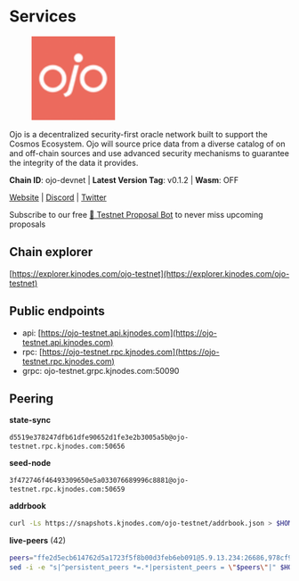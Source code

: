 # Services

<figure><img src="https://raw.githubusercontent.com/kj89/cosmos-images/main/logos/ojo.png" width="150" alt=""><figcaption></figcaption></figure>

Ojo is a decentralized security-first oracle network built  to support the Cosmos Ecosystem. Ojo will source price data  from a diverse catalog of on and off-chain sources and use  advanced security mechanisms to guarantee the integrity of the data it provides.

**Chain ID**: ojo-devnet | **Latest Version Tag**: v0.1.2 | **Wasm**: OFF

[Website](https://ojo.network) | [Discord](https://discord.gg/fd8Yrex8nC) | [Twitter](https://twitter.com/ojo_network)



Subscribe to our free [🤖 Testnet Proposal Bot](https://t.me/kjnodes_testnet_proposal_bot) to never miss upcoming proposals


## Chain explorer
[https://explorer.kjnodes.com/ojo-testnet](https://explorer.kjnodes.com/ojo-testnet)

## Public endpoints

* api: [https://ojo-testnet.api.kjnodes.com](https://ojo-testnet.api.kjnodes.com)
* rpc: [https://ojo-testnet.rpc.kjnodes.com](https://ojo-testnet.rpc.kjnodes.com)
* grpc: ojo-testnet.grpc.kjnodes.com:50090

## Peering

**state-sync**

```text
d5519e378247dfb61dfe90652d1fe3e2b3005a5b@ojo-testnet.rpc.kjnodes.com:50656
```

**seed-node**

```text
3f472746f46493309650e5a033076689996c8881@ojo-testnet.rpc.kjnodes.com:50659
```

**addrbook**
```bash
curl -Ls https://snapshots.kjnodes.com/ojo-testnet/addrbook.json > $HOME/.ojo/config/addrbook.json
```

**live-peers** (42)
```bash
peers="ffe2d5ecb614762d5a1723f5f8b00d3feb6eb091@5.9.13.234:26686,978cf9aca38f819fd8189272379fc3c2ae2682a8@213.239.218.210:56656,d1c5c6bf4641d1800e931af6858275f08c20706d@23.88.5.169:18656,bdd24cab3246503ae261aea82f077ffb66d56ce3@95.216.39.183:28656,0ea23938eaefffe447eb0126d4951e2ac9c45637@45.140.147.252:26656,408ee86160af26ee7204d220498e80638f7874f4@161.97.109.47:38656,1786d7d18b39d5824cae23e8085c87883ed661e6@65.109.147.57:36656,2f739fc450015f90acc7f7199e77780d07616257@65.109.90.171:36656,e3d56e1538e41115bccdcb0b83a734407d59d2b9@185.219.142.216:50656,f3e3a1d7684f3af1d434596e9b70ab21f4d67838@165.232.119.140:26656,d5519e378247dfb61dfe90652d1fe3e2b3005a5b@65.109.68.190:50656,5c2a752c9b1952dbed075c56c600c3a79b58c395@95.214.52.139:27226,b6c75d1fbdc9c39daaaf52a4c0937b9f06975808@167.235.198.193:46656,5d9be9cf3d5161e4891b96a956c3c83de6c0ae49@5.78.75.124:26656,863a266ca1a958b9d122511289041905120e26dd@185.245.183.254:26656,5a36595613f189a3c1096729897fb02be0a8c15e@89.117.50.187:28656,59954989ec7cb0c12ec55128d142db1a274b4465@135.181.221.186:26656,5461b1ff958615ab65b97a788774c557921e72ec@89.117.57.201:19656,371f313df7f79b34d65f026769a3e0c3e77127eb@45.137.67.238:26656,d18abe07d27a732e913a782d31b691087a76078d@88.99.164.158:37096,17a0ee209f3deef0f88e1f1f296f05157340b594@5.75.254.44:50656,0ac9841750afe017b882768b0e29e72b8296d6b0@104.194.8.68:46656,11bb322f6396a1ca67717cf162385ed250503e28@154.12.253.123:36656,cf2de6fcee7dd1e7bbe3413e9c182481f49eede0@65.108.9.164:21656,239caa37cb0f131b01be8151631b649dc700cd97@95.217.200.36:46656,23830179727e6e38933e95000cb84ece4112f78c@185.155.97.74:18656,855fc154f9054ce4055719e09ce6f7f1d0ecd9fb@85.10.198.171:36656,d3aba0ed8086e4ba1cd935245f0a1ce777ae9e07@65.108.75.107:20656,3cd8b55fbb2c4e87ee5e39554155051d0d98edc4@188.34.187.252:50656,66b140833cba7cadd92d544088d735e219adbf01@65.108.226.183:21656,d9df87e2e26db62ef4014ce6e8705ee11bda304f@176.124.220.21:4669,d30444b8fc8ae5867cd620651fdef2a064fded2a@89.64.74.222:26656,9d6ff8ca3c73ab08b7fcd59f47ed9cf7bd80f14e@185.217.126.187:36656,f12af93f4f59534a022192408c31fdd1d2f1bb0c@38.242.131.92:26656,8036aed2d37890ddf245e7288b4fc724a301d728@65.109.117.23:50656,544540bc2fd9f9d003bc2a04923d7d346a1d9eaa@190.15.196.193:50656,46be755bb7f34a6f4722713e40c9786266654396@38.242.237.125:26656,5264a9742c3e2fdb3803ff4af0ecb6e127c73ab1@135.181.16.252:27656,0621bb73d18724cae4eb411e6b96765f95a3345e@178.63.8.245:61356,4bfc6d62d115a2440f9e5dc10c21d302dbdf5c64@34.220.136.165:26656,f63f353c1e8b47b6fe1cbbda91b5a91673c155b3@89.163.132.156:36656,7186f24ace7f4f2606f56f750c2684d387dc39ac@65.108.231.124:12656"
sed -i -e "s|^persistent_peers *=.*|persistent_peers = \"$peers\"|" $HOME/.ojo/config/config.toml
```
